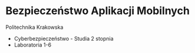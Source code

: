 # Bezpieczeństwo Aplikacji Mobilnych

Politechnika Krakowska
- Cyberbezpieczeństwo - Studia 2 stopnia
- Laboratoria 1-6
